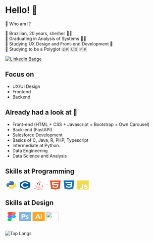 
# Hello! 👋

🧐 Who am I?

 📌 Brazilian, 20 years, she/her 🏳️‍🌈 <br>
 📌 Graduating in Analysis of Systems 👩‍💻 <br>
 📌 Studying UX Design and Front-end Development 🧰 <br>
 📌 Studying to be a Polyglot 🇧🇷 🇺🇸 🇫🇷 <br>
 
[![Linkedin Badge](https://img.shields.io/badge/-Sarah%20Soares-6633cc?style=flat-square&logo=Linkedin&logoColor=white&link=https://www.linkedin.com/in/sarah-soares-gs/)](https://www.linkedin.com/in/sarah-soares-gs/) 

## Focus on
 - UX/UI Design
 - Frontend 
 - Backend


## Already had a look at 👀
- Front-end (HTML + CSS + Javascript + Bootstrap + Own Carousel)
- Back-end (FastAPI)
- Salesforce Development
- Basics of C, Java, R, PHP, Typescript
- Intermediate at Python.
- Data Engineering
- Data Science and Analysis

## Skills at Programming
 <img align="center" height="30" width="40" src="https://raw.githubusercontent.com/devicons/devicon/master/icons/python/python-original.svg"> <img align="center" height="30" width="40" src="https://raw.githubusercontent.com/devicons/devicon/master/icons/c/c-plain.svg" />  <img align="center" height="30" width="40" src="https://raw.githubusercontent.com/devicons/devicon/master/icons/java/java-plain.svg" /> - <img align="center" height="30" width="40" src="https://raw.githubusercontent.com/devicons/devicon/master/icons/html5/html5-plain.svg" />  <img align="center" height="30" width="40" src="https://raw.githubusercontent.com/devicons/devicon/master/icons/css3/css3-plain.svg" /> <img align="center" height="30" width="40" src="https://raw.githubusercontent.com/devicons/devicon/master/icons/javascript/javascript-plain.svg" />

          
 
## Skills at Design
<img align="center" height="30" width="40" src="https://raw.githubusercontent.com/devicons/devicon/master/icons/figma/figma-original.svg" /> <img align="center" height="30" width="40" src="https://raw.githubusercontent.com/devicons/devicon/master/icons/photoshop/photoshop-plain.svg" /> <img align="center" height="30" width="40" src="https://raw.githubusercontent.com/devicons/devicon/master/icons/illustrator/illustrator-plain.svg" /> <img align="center" height="30" width="40" src="https://cdn.jsdelivr.net/gh/devicons/devicon/icons/xd/xd-plain.svg" />


<br> ![Top Langs](https://github-readme-stats.vercel.app/api/top-langs/?username=sarahsoaressilva&layout=compact) 

